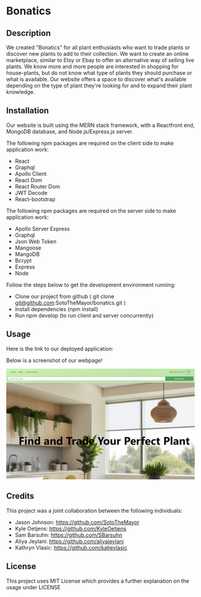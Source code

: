 # Bonatics 

## Description

We created "Bonatics" for all plant enthusiasts who want to trade plants or discover new plants to add to their collection.  We want to create an online marketplace, similar to Etsy or Ebay to offer an alternative way of selling live plants. We know more and more people are interested in shopping for house-plants, but do not know what type of plants they should purchase or what is available.  Our website offers a space to discover what's available depending on the type of plant they're looking for and to expand their plant knowledge. 


## Installation

Our website is built using the MERN stack framework, with a Reactfront end, MongoDB database, and Node.js/Express.js server. 

The following npm packages are required on the client side to make application work:
- React
- Graphql
- Apollo Client
- React Dom
- React Router Dom
- JWT Decode
- React-bootstrap

The following npm packages are required on the server side to make application work:

- Apollo Server Express
- Graphql
- Json Web Token
- Mangoose
- MangoDB
- Bcrypt
- Express
- Node


Follow the steps below to get the development environment running:

 - Clone our project from github ( git clone git@github.com:SotoTheMayor/bonatics.git )
 - Install dependencies (npm install)
 - Run npm develop (to run client and server concurrently)



## Usage

Here is the link to our deployed application: 


Below is a screenshot of our webpage!

![homepage](./client/src/images/homepage.png)



## Credits

This project was a joint collaboration between the following individuals:
 - Jason Johnson: https://github.com/SotoTheMayor
 - Kyle Oetjens: https://github.com/KyleOetjens
 - Sam Barsuhn: https://github.com/SBarsuhn
 - Aliya Jeylani: https://github.com/aliyajeylani
 - Kathryn Vlasic: https://github.com/katievlasic

## License

 This project uses MIT License which provides a further explanation on the usage under LICENSE
